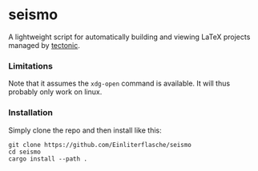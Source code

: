 # seismo

A lightweight script for automatically building and viewing LaTeX projects managed by [tectonic](https://tectonic-typesetting.github.io/en-US/).

### Limitations
Note that it assumes the `xdg-open` command is available. It will thus probably only work on linux.

### Installation
Simply clone the repo and then install like this:
```console
git clone https://github.com/Einliterflasche/seismo
cd seismo
cargo install --path .
```
